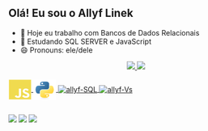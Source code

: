 ## Olá! Eu sou o Allyf Linek
- 🔭 Hoje eu trabalho com Bancos de Dados Relacionais 
- 🌱 Estudando SQL SERVER e JavaScript
- 😄 Pronouns: ele/dele


<div align="center">
 <a href="https://github.com/allyflinek">
 <img height="180em" src="https://github-readme-stats.vercel.app/api?username=allyflinek&show_icons=true&theme=dark&include_all_commits=true&count_private=true"/>
 <img height="180em" src="https://github-readme-stats.vercel.app/api/top-langs/?username=allyflinek&layout=compact&langs_count=7&theme=dracula"/>
</div>
<div style="display: inline_block"><br>
<img align="center" alt="allyf-Js" height="40" width="45" src="https://raw.githubusercontent.com/devicons/devicon/master/icons/javascript/javascript-plain.svg">
<img align="center" alt="allyf-Python" height="40" width="45" src="https://raw.githubusercontent.com/devicons/devicon/master/icons/python/python-original.svg">                <img align="center" alt="allyf-SQL" height="50" width="60" src="https://cdn.jsdelivr.net/gh/devicons/devicon/icons/microsoftsqlserver/microsoftsqlserver-plain-wordmark.svg"> 
<img align="center" alt="allyf-Vs" height="50" width="60"  src="https://cdn.jsdelivr.net/gh/devicons/devicon/icons/visualstudio/visualstudio-plain-wordmark.svg" />     
</div>

##

  <a href="https://instagram.com/allyf_linek19" target="_blank"><img src="https://img.shields.io/badge/-Instagram-%23E4405F?style=for-the-badge&logo=instagram&logoColor=white" target="_blank"></a>
  <a href = "mailto:allyflinek02@gmail.com"><img src="https://img.shields.io/badge/-Gmail-%23333?style=for-the-badge&logo=gmail&logoColor=white" target="_blank"></a>
  <a href="https://www.linkedin.com/in/allyf-linek-8117a1221" target="_blank"><img src="https://img.shields.io/badge/-LinkedIn-%230077B5?style=for-the-badge&logo=linkedin&logoColor=white" target="_blank"></a> 
</div>
            
